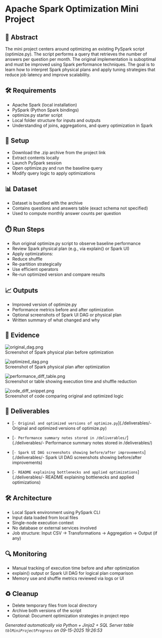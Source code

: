 # Apache Spark Optimization Mini Project


## 📖 Abstract
The mini project centers around optimizing an existing PySpark script (optimize.py). The script performs a query that retrieves the number of answers per question per month. The original implementation is suboptimal and must be improved using Spark performance techniques. The goal is to learn how to interpret Spark physical plans and apply tuning strategies that reduce job latency and improve scalability.



## 🛠 Requirements
- Apache Spark (local installation)
- PySpark (Python Spark bindings)
- optimize.py starter script
- Local folder structure for inputs and outputs
- Understanding of joins, aggregations, and query optimization in Spark



## 🧰 Setup
- Download the .zip archive from the project link
- Extract contents locally
- Launch PySpark session
- Open optimize.py and run the baseline query
- Modify query logic to apply optimizations



## 📊 Dataset
- Dataset is bundled with the archive
- Contains questions and answers table (exact schema not specified)
- Used to compute monthly answer counts per question



## ⏱️ Run Steps
- Run original optimize.py script to observe baseline performance
- Review Spark physical plan (e.g., via explain() or Spark UI)
- Apply optimizations:
- Reduce shuffle
- Re-partition strategically
- Use efficient operators
- Re-run optimized version and compare results



## 📈 Outputs
- Improved version of optimize.py
- Performance metrics before and after optimization
- Optional screenshots of Spark UI DAG or physical plan
- Written summary of what changed and why



## 📸 Evidence

![original_dag.png](./evidence/original_dag.png)  
Screenshot of Spark physical plan before optimization

![optimized_dag.png](./evidence/optimized_dag.png)  
Screenshot of Spark physical plan after optimization

![performance_diff_table.png](./evidence/performance_diff_table.png)  
Screenshot or table showing execution time and shuffle reduction

![code_diff_snippet.png](./evidence/code_diff_snippet.png)  
Screenshot of code comparing original and optimized logic




## 📎 Deliverables

- [`- Original and optimized versions of optimize.py`](./deliverables/- Original and optimized versions of optimize.py)

- [`- Performance summary notes stored in /deliverables/`](./deliverables/- Performance summary notes stored in /deliverables/)

- [`- Spark UI DAG screenshots showing before/after improvements`](./deliverables/- Spark UI DAG screenshots showing before/after improvements)

- [`- README explaining bottlenecks and applied optimizations`](./deliverables/- README explaining bottlenecks and applied optimizations)




## 🛠️ Architecture
- Local Spark environment using PySpark CLI
- Input data loaded from local files
- Single-node execution context
- No database or external services involved
- Job structure: Input CSV -> Transformations -> Aggregation -> Output (if any)



## 🔍 Monitoring
- Manual tracking of execution time before and after optimization
- explain() output or Spark UI DAG for logical plan comparison
- Memory use and shuffle metrics reviewed via logs or UI



## ♻️ Cleanup
- Delete temporary files from local directory
- Archive both versions of the script
- Optional: Document optimization strategies in project repo



*Generated automatically via Python + Jinja2 + SQL Server table `tblMiniProjectProgress` on 09-15-2025 19:26:53*